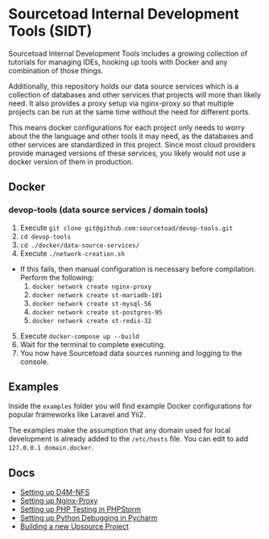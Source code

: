 # Sourcetoad Internal Development Tools (SIDT)

Sourcetoad Internal Development Tools includes a growing collection of tutorials
for managing IDEs, hooking up tools with Docker and any combination of those 
things.

Additionally, this repository holds our data source services which is 
a collection of databases and other services that projects will more than likely 
need. It also provides a proxy setup via nginx-proxy so that multiple projects 
can be run at the same time without the need for different ports.

This means docker configurations for each project only needs to worry about the 
the language and other tools it may need, as the databases and other services are
standardized in this project. Since most cloud providers provide managed versions
of these services, you likely would not use a docker version of them in production.

## Docker

### devop-tools (data source services / domain tools)
1. Execute `git clone git@github.com:sourcetoad/devop-tools.git`
2. `cd devop-tools`
3. `cd ./docker/data-source-services/`
4. Execute `./network-creation.sh`
- If this fails, then manual configuration is necessary before compilation. Perform the following:
   1. `docker network create nginx-proxy`
   2. `docker network create st-mariadb-101`
   3. `docker network create st-mysql-56`
   4. `docker network create st-postgres-95`
   5. `docker network create st-redis-32`
5. Execute `docker-compose up --build`
5. Wait for the terminal to complete executing.
6. You now have Sourcetoad data sources running and logging to the console.

## Examples
Inside the `examples` folder you will find example Docker configurations for
popular frameworks like Laravel and Yii2.

The examples make the assumption that any domain used for local development is 
already added to the `/etc/hosts` file. You can edit to add `127.0.0.1 domain.docker`.

## Docs
 * [Setting up D4M-NFS](docs/d4m-nfs/README.md)
 * [Setting up Nginx-Proxy](docs/nginx-proxy/README.md)
 * [Setting up PHP Testing in PHPStorm](docs/phpstorm-docker/README.md)
 * [Setting up Python Debugging in Pycharm](docs/pycharm-debugging/README.md)
 * [Building a new Upsource Project](docs/upsource/README.md)